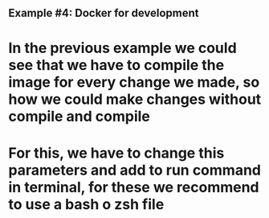 ## Example #4: Docker for development

# In the previous example we could see that we have to compile the image for every change we made, so how we could make changes without compile and compile

# For this, we have to change this parameters and add to run command in terminal, for these we recommend to use a bash o zsh file 